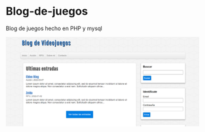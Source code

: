 # Blog-de-juegos
Blog de juegos hecho en PHP y mysql

<img src="https://github.com/Yato03/YatoDevOld/blob/master/src/img/juegos_blog.PNG"/>

